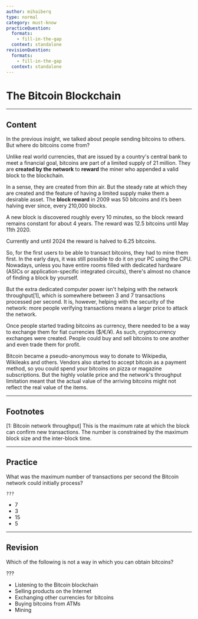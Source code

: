 ```yaml
---
author: mihaiberq
type: normal
category: must-know
practiceQuestion:
  formats:
    - fill-in-the-gap
  context: standalone
revisionQuestion:
  formats:
    - fill-in-the-gap
  context: standalone
---
```


# The Bitcoin Blockchain


---

## Content

In the previous insight, we talked about people sending bitcoins to others. But where do bitcoins come from?

Unlike real world currencies, that are issued by a country's central bank to meet a financial goal, bitcoins are part of a limited supply of 21 million. They are **created by the network** to **reward** the miner who appended a valid block to the blockchain.

In a sense, they are created from thin air. But the steady rate at which they are created and the feature of having a limited supply make them a desirable asset. The **block reward** in 2009 was 50 bitcoins and it’s been halving ever since, every 210,000 blocks.

A new block is discovered roughly every 10 minutes, so the block reward remains constant for about 4 years. The reward was 12.5 bitcoins until May 11th 2020.

Currently and until 2024 the reward is halved to 6.25 bitcoins.

So, for the first users to be able to transact bitcoins, they had to mine them first. In the early days, it was still possible to do it on your PC using the CPU. Nowadays, unless you have entire rooms filled with dedicated hardware (ASICs or application-specific integrated circuits), there's almost no chance of finding a block by yourself.

But the extra dedicated computer power isn't helping with the network throughput[1], which is somewhere between 3 and 7 transactions processed per second. It is, however, helping with the security of the network: more people verifying transactions means a larger price to attack the network.

Once people started trading bitcoins as currency, there needed to be a way to exchange them for fiat currencies ($/€/¥). As such, cryptocurrency exchanges were created. People could buy and sell bitcoins to one another and even trade them for profit.

Bitcoin became a pseudo-anonymous way to donate to Wikipedia, Wikileaks and others. Vendors also started to accept bitcoin as a payment method, so you could spend your bitcoins on pizza or magazine subscriptions. But the highly volatile price and the network's throughput limitation meant that the actual value of the arriving bitcoins might not reflect the real value of the items.


---

## Footnotes

[1: Bitcoin network throughput]
This is the maximum rate at which the block can confirm new transactions. The number is constrained by the maximum block size and the inter-block time. 


---

## Practice

What was the maximum number of transactions per second the Bitcoin network could initially process?

```plain-text
???
```

- 7
- 3
- 15
- 5


---

## Revision

Which of the following is not a way in which you can obtain bitcoins?

???

- Listening to the Bitcoin blockchain
- Selling products on the Internet
- Exchanging other currencies for bitcoins
- Buying bitcoins from ATMs
- Mining
